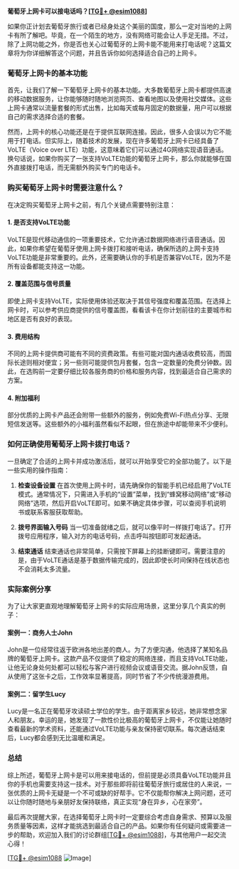**葡萄牙上网卡可以接电话吗？[[TG💪+ @esim1088](https://t.me/s/esim1088)]**

如果你正计划去葡萄牙旅行或者已经身处这个美丽的国度，那么一定对当地的上网卡有所了解吧。毕竟，在一个陌生的地方，没有网络可能会让人手足无措。不过，除了上网功能之外，你是否也关心过葡萄牙的上网卡能不能用来打电话呢？这篇文章将为你详细解答这个问题，并且告诉你如何选择适合自己的上网卡。

### 葡萄牙上网卡的基本功能

首先，让我们了解一下葡萄牙上网卡的基本功能。大多数葡萄牙上网卡都提供高速的移动数据服务，让你能够随时随地浏览网页、查看地图以及使用社交媒体。这些上网卡通常以流量套餐的形式出售，比如每天或每月固定的数据量，用户可以根据自己的需求选择合适的套餐。

然而，上网卡的核心功能还是在于提供互联网连接。因此，很多人会误以为它不能用于打电话。但实际上，随着技术的发展，现在许多葡萄牙上网卡已经具备了VoLTE（Voice over LTE）功能，这意味着它们可以通过4G网络实现语音通话。换句话说，如果你购买了一张支持VoLTE功能的葡萄牙上网卡，那么你就能够在国外直接拨打电话，而无需额外购买专门的电话卡。

### 购买葡萄牙上网卡时需要注意什么？

在决定购买葡萄牙上网卡之前，有几个关键点需要特别注意：

#### 1. **是否支持VoLTE功能**
   VoLTE是现代移动通信的一项重要技术，它允许通过数据网络进行语音通话。因此，如果你希望在葡萄牙使用上网卡拨打和接听电话，确保所选的上网卡支持VoLTE功能是非常重要的。此外，还需要确认你的手机是否兼容VoLTE，因为不是所有设备都能支持这一功能。

#### 2. **覆盖范围与信号质量**
   即使上网卡支持VoLTE，实际使用体验还取决于其信号强度和覆盖范围。在选择上网卡时，可以参考供应商提供的信号覆盖图，看看该卡在你计划前往的主要城市和地区是否有良好的表现。

#### 3. **费用结构**
   不同的上网卡提供商可能有不同的资费政策。有些可能对国内通话收费较高，而国际长途则相对便宜；另一些则可能提供包月套餐，包含一定数量的免费分钟数。因此，在选购前一定要仔细比较各服务商的价格和服务内容，找到最适合自己需求的方案。

#### 4. **附加福利**
   部分优质的上网卡产品还会附带一些额外的服务，例如免费Wi-Fi热点分享、无限短信发送等。这些额外的小福利虽然看似不起眼，但在旅途中却能带来不少便利。

### 如何正确使用葡萄牙上网卡拨打电话？

一旦确定了合适的上网卡并成功激活后，就可以开始享受它的全部功能了。以下是一些实用的操作指南：

1. **检查设备设置**
   在首次使用上网卡时，请先确保你的智能手机已经启用了VoLTE模式。通常情况下，只需进入手机的“设置”菜单，找到“蜂窝移动网络”或“移动网络”选项，然后开启VoLTE即可。如果不确定具体步骤，可以查阅手机说明书或联系客服获取帮助。

2. **拨号界面输入号码**
   当一切准备就绪之后，就可以像平时一样拨打电话了。打开拨号应用程序，输入对方的电话号码，点击呼叫按钮即可发起通话。

3. **结束通话**
   结束通话也非常简单，只需按下屏幕上的挂断键即可。需要注意的是，由于VoLTE通话是基于数据传输完成的，因此即使长时间保持在线状态也不会消耗太多流量。

### 实际案例分享

为了让大家更直观地理解葡萄牙上网卡的实际应用场景，这里分享几个真实的例子：

#### 案例一：商务人士John
John是一位经常往返于欧洲各地出差的商人。为了方便沟通，他选择了某知名品牌的葡萄牙上网卡。这款产品不仅提供了稳定的网络连接，而且支持VoLTE功能，让他无论身处何处都可以轻松与客户进行视频会议或语音交流。据John反馈，自从使用了这张卡之后，工作效率显著提高，同时节省了不少传统漫游费用。

#### 案例二：留学生Lucy
Lucy是一名正在葡萄牙攻读硕士学位的学生。由于距离家乡较远，她非常想念家人和朋友。幸运的是，她发现了一款性价比极高的葡萄牙上网卡，不仅能让她随时查看最新的学术资料，还能通过VoLTE功能与亲友保持密切联系。每次通话结束后，Lucy都会感到无比温暖和满足。

### 总结

综上所述，葡萄牙上网卡是可以用来接电话的，但前提是必须具备VoLTE功能并且你的手机也需要支持这一技术。对于那些即将前往葡萄牙旅行或居住的人来说，一张优质的上网卡无疑是一个不可或缺的好帮手。它不仅能帮你解决上网问题，还可以让你随时随地与亲朋好友保持联络，真正实现“身在异乡，心在家旁”。

最后再次提醒大家，在选择葡萄牙上网卡时一定要综合考虑自身需求、预算以及服务质量等因素，这样才能挑选到最适合自己的产品。如果你有任何疑问或需要进一步的帮助，欢迎加入我们的讨论群组[[TG💪+ @esim1088](https://t.me/s/esim1088)]，与其他用户一起交流心得！

[[TG💪+ @esim1088](https://t.me/s/esim1088) ![Image](https://i.postimg.cc/4NQfJmqS/Snipaste-2025-05-13-00-14-12.png)]